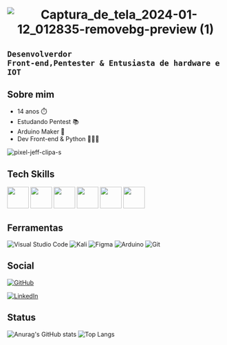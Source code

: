 <h1 align="center">
 
![Captura_de_tela_2024-01-12_012835-removebg-preview (1)](https://github.com/KarllosMiguel/KarllosMiguel/assets/103325515/523ba24c-e836-4c9b-a3a2-7c2c3b077186)

</h1>

## <code>Desenvolverdor Front-end,Pentester & Entusiasta de hardware e IOT </code>
 <div>

## Sobre mim
<ul>
  <li>14 anos ⏱️</li>
  <li>Estudando Pentest 📚</li>
  <li>Arduino Maker 🤖</li>
  <li>Dev Front-end & Python 👨🏻‍💻</li>
</ul>

![pixel-jeff-clipa-s](https://github.com/KarllosMiguel/KarllosMiguel/assets/103325515/24201f70-3a64-4e29-ab93-01fec3011713)


## Tech Skills
<div  class="tech">

<img src="https://cdn.jsdelivr.net/gh/devicons/devicon/icons/html5/html5-original.svg" height="50px" />
<img src="https://cdn.jsdelivr.net/gh/devicons/devicon/icons/css3/css3-original.svg"  height="50px"/>
<img src="https://cdn.jsdelivr.net/gh/devicons/devicon/icons/javascript/javascript-original.svg"  height="50px"/>
<img src="https://cdn.jsdelivr.net/gh/devicons/devicon/icons/react/react-original.svg"  height="50px" />
<img src="https://cdn.jsdelivr.net/gh/devicons/devicon/icons/arduino/arduino-original-wordmark.svg"  height="50px"/>
<img src="https://cdn.jsdelivr.net/gh/devicons/devicon/icons/python/python-original.svg" height="50px"/>

</div>

## Ferramentas
![Visual Studio Code](https://img.shields.io/badge/Visual%20Studio%20Code-0078d7.svg?style=for-the-badge&logo=visual-studio-code&logoColor=white)
![Kali](https://img.shields.io/badge/Kali-268BEE?style=for-the-badge&logo=kalilinux&logoColor=white)
![Figma](https://img.shields.io/badge/figma-%23F24E1E.svg?style=for-the-badge&logo=figma&logoColor=white)
![Arduino](https://img.shields.io/badge/-Arduino-00979D?style=for-the-badge&logo=Arduino&logoColor=white)
![Git](https://img.shields.io/badge/git-%23F05033.svg?style=for-the-badge&logo=git&logoColor=white)


## Social
<div class="Social">
<a href="https://github.com/KarllosMiguel">

![GitHub](https://img.shields.io/badge/github-%23121011.svg?style=for-the-badge&logo=github&logoColor=white)
</a>

 <a href="https://www.linkedin.com/in/karllos-miguel-732361238/">

![LinkedIn](https://img.shields.io/badge/linkedin-%230077B5.svg?style=for-the-badge&logo=linkedin&logoColor=white)
</a>


## Status
![Anurag's GitHub stats](https://github-readme-stats.vercel.app/api?username=KarllosMiguel&show_icons=true&theme=transparent)
![Top Langs](https://github-readme-stats.vercel.app/api/top-langs/?username=KarllosMiguel&layout=compact&theme=transparent)
